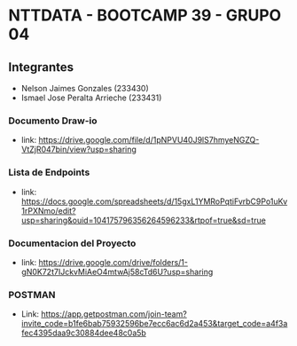 # NTTDATA - BOOTCAMP 39 - GRUPO 04
## Integrantes

- Nelson Jaimes Gonzales (233430)
- Ismael Jose Peralta Arrieche (233431)

### Documento Draw-io
- link: https://drive.google.com/file/d/1pNPVU40J9lS7hmyeNGZQ-VtZjR047bin/view?usp=sharing

### Lista de Endpoints
- link: https://docs.google.com/spreadsheets/d/15gxL1YMRoPqtiFvrbC9Po1uKv1rPXNmo/edit?usp=sharing&ouid=104175796356264596233&rtpof=true&sd=true

### Documentacion del Proyecto
- link: https://drive.google.com/drive/folders/1-gN0K72t7IJckvMiAeO4mtwAj58cTd6U?usp=sharing

### POSTMAN
- Link: https://app.getpostman.com/join-team?invite_code=b1fe6bab75932596be7ecc6ac6d2a453&target_code=a4f3afec4395daa9c30884dee48c0a5b
